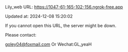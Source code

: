 Lily_web URL: https://1047-61-165-102-156.ngrok-free.app

Updated at: 2024-12-08 15:20:02

If you cannot open this URL, the server might be down.

Please contact: 

goley04@foxmail.com Or Wechat:GL_yeaH